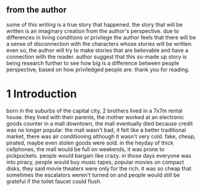 ## from the author

some of this writing is a true story that happened. the story that will be written is an imaginary creation from the author's perspective. due to differences in living conditions or privilege the author feels that there will be a sense of disconnection with the characters whose stories will be written. even so, the author will try to make stories that are believable and have a connection with the reader. author suggest that this so-made up story is being research further to see how big is a difference between people perspective, based on how priviledged people are. thank you for reading.

# 1 Introduction

born in the suburbs of the capital city, 2 brothers lived in a 7x7m rental house. they lived with their parents, the mother worked at an electronic goods counter in a mall downtown, the mall eventually died because credit was no longer popular. the mall wasn't bad, it felt like a better traditional market, there was air conditioning although it wasn't very cold. fake, cheap, pirated, maybe even stolen goods were sold. in the heyday of thick cellphones, the mall would be full on weekends, it was prone to pickpockets. people would bargain like crazy. in those days everyone was into piracy, people would buy music tapes, popular movies on compact disks, they said movie theaters were only for the rich. it was so cheap that sometimes the escalators weren't turned on and people would still be grateful if the toilet faucet could flush.